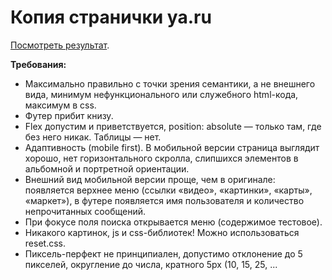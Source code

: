 # Копия странички ya.ru
[Посмотреть результат](https://tatyanabak.github.io/Copy-of-yandex/source/).

**Требования:**
* Максимально правильно с точки зрения семантики, а не внешнего вида, минимум нефункционального или служебного html-кода, максимум в css. 
* Футер прибит книзу. 
* Flex допустим и приветствуется, position: absolute — только там, где без него никак. Таблицы — нет. 
* Адаптивность (mobile first). В мобильной версии страница выглядит хорошо, нет горизонтального скролла, слипшихся элементов в альбомной и портретной ориентации. 
* Внешний вид мобильной версии проще, чем в оригинале: появляется верхнее меню (ссылки «видео», «картинки», «карты», «маркет»), в футере появляется имя пользователя и количество непрочитанных сообщений.  
* При фокусе поля поиска открывается меню (содержимое тестовое). 
* Никакого картинок, js и css-библиотек! Можно использоваться reset.css. 
* Пиксель-перфект не принципиален, допустимо отклонение до 5 пикселей, округление до числа, кратного 5px (10, 15, 25, ...

